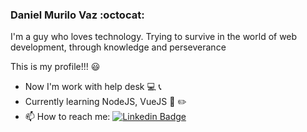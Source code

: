 ### Daniel Murilo Vaz :octocat:
I'm a guy who loves technology. 
Trying to survive in the world of web development, 
through knowledge and perseverance

This is my profile!!! :smiley:

- Now I'm work with help desk :computer:	:telephone_receiver:
- Currently learning NodeJS, VueJS :notebook: :pencil2:
- 📫 How to reach me: 
  [![Linkedin Badge](https://img.shields.io/badge/-LinkedIn-blue?style=flat-square&logo=Linkedin&logoColor=white&link=https://www.linkedin.com/in/daniel-murilo-vaz-970376126/)](https://www.linkedin.com/in/daniel-murilo-vaz-970376126/)

<!--
**daniellvaz/daniellvaz** is a ✨ _special_ ✨ repository because its `README.md` (this file) appears on your GitHub profile.

Here are some ideas to get you started:

- 🔭 I’m currently working on ...
- 🌱 I’m currently learning ...
- 👯 I’m looking to collaborate on ...
- 🤔 I’m looking for help with ...
- 💬 Ask me about ...
- 📫 How to reach me: ...
- 😄 Pronouns: ...
- ⚡ Fun fact: ...
-->
